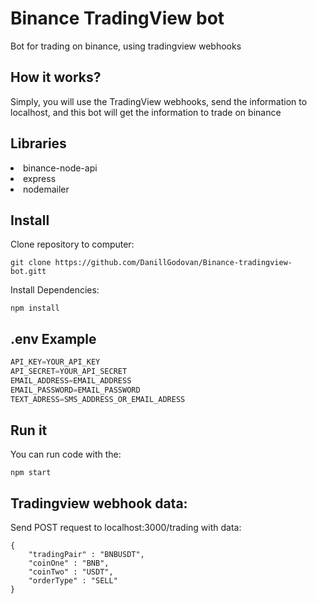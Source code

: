 # Binance TradingView bot
Bot for trading on binance, using tradingview webhooks

## How it works?

Simply, you will use the TradingView webhooks, send the information to localhost, and this bot will get the information to trade on binance

## Libraries

<li> binance-node-api
<li> express
<li> nodemailer

## Install

Clone repository to computer:
```
git clone https://github.com/DanillGodovan/Binance-tradingview-bot.gitt
```

Install Dependencies:
```
npm install
```

## .env Example

```js
API_KEY=YOUR_API_KEY
API_SECRET=YOUR_API_SECRET
EMAIL_ADDRESS=EMAIL_ADDRESS
EMAIL_PASSWORD=EMAIL_PASSWORD
TEXT_ADRESS=SMS_ADDRESS_OR_EMAIL_ADRESS
```

## Run it

You can run code with the:

```
npm start
```

## Tradingview webhook data:

Send POST request to localhost:3000/trading with data:

```
{
	"tradingPair" : "BNBUSDT",
	"coinOne" : "BNB",
	"coinTwo" : "USDT",
	"orderType" : "SELL"
}
```
